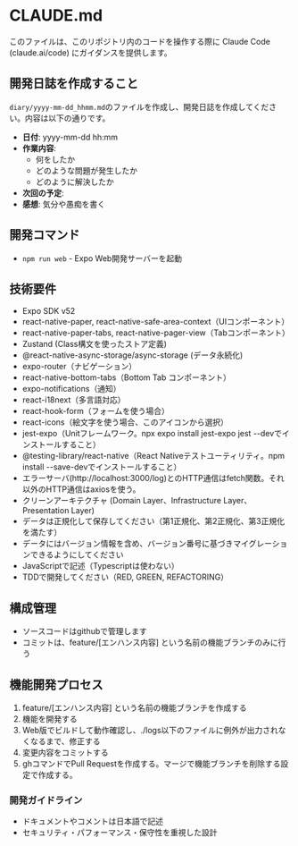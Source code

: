 # CLAUDE.md

このファイルは、このリポジトリ内のコードを操作する際に Claude Code (claude.ai/code) にガイダンスを提供します。

## 開発日誌を作成すること

`diary/yyyy-mm-dd_hhmm.md`のファイルを作成し、開発日誌を作成してください。内容は以下の通りです。

- **日付**: yyyy-mm-dd hh:mm
- **作業内容**:
  - 何をしたか
  - どのような問題が発生したか
  - どのように解決したか
- **次回の予定**:
- **感想**: 気分や愚痴を書く

## 開発コマンド

- `npm run web` - Expo Web開発サーバーを起動

## 技術要件

- Expo SDK v52
- react-native-paper, react-native-safe-area-context（UIコンポーネント）
- react-native-paper-tabs, react-native-pager-view（Tabコンポーネント）
- Zustand (Class構文を使ったストア定義)
- @react-native-async-storage/async-storage (データ永続化)
- expo-router（ナビゲーション）
- react-native-bottom-tabs（Bottom Tab コンポーネント）
- expo-notifications（通知）
- react-i18next（多言語対応）
- react-hook-form（フォームを使う場合）
- react-icons（絵文字を使う場合、このアイコンから選択）
- jest-expo（Unitフレームワーク。npx expo install jest-expo jest --devでインストールすること）
- @testing-library/react-native（React Nativeテストユーティリティ。npm install --save-devでインストールすること）
- エラーサーバ(http://localhost:3000/log)とのHTTP通信はfetch関数。それ以外のHTTP通信はaxiosを使う。
- クリーンアーキテクチャ (Domain Layer、Infrastructure Layer、Presentation Layer)
- データは正規化して保存してください（第1正規化、第2正規化、第3正規化を満たす）
- データにはバージョン情報を含め、バージョン番号に基づきマイグレーションできるようにしてください
- JavaScriptで記述（Typescriptは使わない）
- TDDで開発してください（RED, GREEN, REFACTORING）

## 構成管理

- ソースコードはgithubで管理します
- コミットは、feature/[エンハンス内容] という名前の機能ブランチのみに行う

## 機能開発プロセス

1. feature/[エンハンス内容] という名前の機能ブランチを作成する
2. 機能を開発する
3. Web版でビルドして動作確認し、./logs以下のファイルに例外が出力されなくなるまで、修正する
4. 変更内容をコミットする
5. ghコマンドでPull Requestを作成する。マージで機能ブランチを削除する設定で作成する。

### 開発ガイドライン

- ドキュメントやコメントは日本語で記述
- セキュリティ・パフォーマンス・保守性を重視した設計
